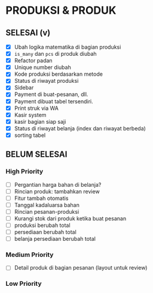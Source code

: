# PRODUKSI & PRODUK

## SELESAI (v)

-   [x] Ubah logika matematika di bagian produksi
-   [x] `is_many` dan `pcs` di produk diubah
-   [x] Refactor padan
-   [x] Unique number diubah
-   [x] Kode produksi berdasarkan metode
-   [x] Status di riwayat produksi
-   [x] Sidebar
-   [x] Payment di buat-pesanan, dll.
-   [x] Payment dibuat tabel tersendiri.
-   [x] Print struk via WA
-   [x] Kasir system
-   [x] kasir bagian siap saji
-   [x] Status di riwayat belanja (index dan riwayat berbeda)
-   [x] sorting tabel

## BELUM SELESAI

### High Priority

-   [ ] Pergantian harga bahan di belanja?
-   [ ] Rincian produk: tambahkan review
-   [ ] Fitur tambah otomatis
-   [ ] Tanggal kadaluarsa bahan
-   [ ] Rincian pesanan-produksi
-   [ ] Kurangi stok dari produk ketika buat pesanan
-   [ ] produksi berubah total
-   [ ] persediaan berubah total
-   [ ] belanja persediaan berubah total

### Medium Priority

-   [ ] Detail produk di bagian pesanan (layout untuk review)

### Low Priority
